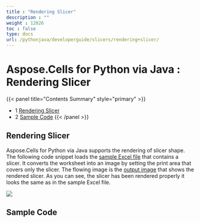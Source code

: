 ```yaml
---
title : "Rendering Slicer" 
description : "" 
weight : 12026 
toc : false
type: docs
url: /pythonjava/developerguide/slicers/rendering+slicer/
---
```


# Aspose.Cells for Python via Java : Rendering Slicer


{{< panel title="Contents Summary" style="primary" >}}
*   1 [Rendering Slicer](#rendering slicer)
*   2 [Sample Code](#sample-code)
{{< /panel >}}
 

## Rendering Slicer

Aspose.Cells for Python via Java supports the rendering of slicer shape. The following code snippet loads the [sample Excel file](https://docs2.aspose.com/cells/pythonjava/attachments/106201897/106364974.xlsx) that contains a slicer. It converts the worksheet into an image by setting the print area that covers only the slicer. The flowing image is the [output image](https://docs2.aspose.com/cells/pythonjava/attachments/106201897/106364975.png) that shows the rendered slicer. As you can see, the slicer has been rendered properly it looks the same as in the sample Excel file.

![](https://docs.aspose.com/download/thumbnails/66948360/outputRenderingSlicer.png?version=1&modificationDate=1530100093587&api=v2)

## Sample Code

